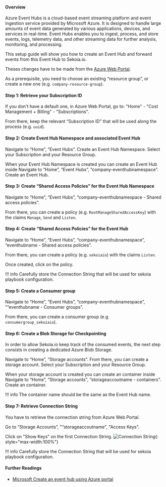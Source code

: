 #### Overview

Azure Event Hubs is a cloud-based event streaming platform and event ingestion service provided by Microsoft Azure. It is designed to handle large amounts of event data generated by various applications, devices, and services in real-time. Event Hubs enables you to ingest, process, and store events, logs, telemetry data, and other streaming data for further analysis, monitoring, and processing.

This setup guide will show you how to create an Event Hub and forward events from this Event Hub to Sekoia.io.

Theses changes have to be made from the [Azure Web Portal](https://portal.azure.com).

As a prerequisite, you need to choose an existing “resource group”, or create a new one (e.g. `company-resource-group`).

#### Step 1: Retrieve your Subscription ID

If you don't have a default one, in Azure Web Portal, go to: "Home" -  "Cost Management + Billing" - "Subscriptions". 

From there, keep the relevant “Subscription ID” that will be used along the process (e.g. `uuid`).

#### Step 2: Create Event Hub Namespace and associated Event Hub

Navigate to “Home”, “Event Hubs”. Create an Event Hub Namespace. 
Select your Subscription and your Resource Group.

When your Event Hub Namespace is created you can create an Event Hub inside 
Navigate to “Home”, “Event Hubs”, “company-eventhubnamespace". Create an Event Hub. 

#### Step 3: Create “Shared Access Policies” for the Event Hub Namespace 

Navigate to “Home”, “Event Hubs”, “company-eventhubnamespace - Shared access policies”. 

From there, you can create a policy (e.g. `RootManageSharedAccessKey`) with the claims `Manage`, `Send` and `Listen`.

#### Step 4: Create “Shared Access Policies” for the Event Hub 

Navigate to “Home”, “Event Hubs”, “company-eventhubnamespace”, “eventhubname - Shared access policies”. 

From there, you can create a policy (e.g. `sekoiaio`) with the claims `Listen`. 

Once created, click on the policy.

!!! info
    Carefully store the Connection String that will be used for sekoia playbook configuration.
    

#### Step 5: Create a Consumer group
   
Navigate to “Home”, “Event Hubs”, “company-eventhubnamespace”, ”“eventhubname - Consumer groups”. 

From there, you can create a consumer group (e.g. `consumergroup_sekoiaio`).


#### Step 6: Create a Blob Storage for Checkpointing

In order to allow Sekoia.io keep track of the consumed events, the next step consists in creating a dedicated Azure Blob Storage.

Navigate to “Home”, “Storage accounts”. 
From there, you can create a storage account.
Select your Subscription and your Resource Group.

When your storage account is created you can create an container inside 
Navigate to “Home”, “Storage accounts”, “storageaccoutname - containers". 
Create an container. 

!!! info
    The container name should be the same as the Event Hub name.

#### Step 7: Retrieve Connection String

You have to retrieve the connection string from Azure Web Portal.

Go to “Storage Accounts”, "“storageaccoutname", "Access Keys". 

Click on "Show Keys" on the first Connection String. 
![Connection String](https://github.com/jdpju/documentation/assets/113444861/dc6e176c-ac19-46d4-a65a-b97a1331a2d8){: style="max-width:100%"}

!!! info
    Carefully store the Connection String that will be used for sekoia playbook configuration.

#### Further Readings

- [Microsoft Create an event hub using Azure portal](https://learn.microsoft.com/en-us/azure/event-hubs/event-hubs-create)
